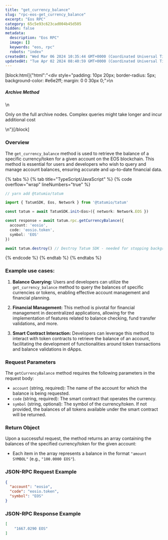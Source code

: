 ```yaml
---
title: "get_currency_balance"
slug: "rpc-eos-get_currency_balance"
excerpt: "Eos RPC"
category: 65c5e93c623cad004b45d505
hidden: false
metadata: 
  description: "Eos RPC"
  image: []
  keywords: "eos, rpc"
  robots: "index"
createdAt: "Wed Mar 06 2024 10:35:44 GMT+0000 (Coordinated Universal Time)"
updatedAt: "Tue Apr 02 2024 08:40:59 GMT+0000 (Coordinated Universal Time)"
---
```

[block:html]{"html":"<div style=\"padding: 10px 20px; border-radius: 5px; background-color: #e6e2ff; margin: 0 0 30px 0;\">\n  <h5>Archive Method</h5>\n  <p>Only on the full archive nodes. Complex queries might take longer and incur additional cost</p>\n</div>"}[/block]

### Overview

The `get_currency_balance` method is used to retrieve the balance of a specific currency/token for a given account on the EOS blockchain. This method is essential for users and developers who wish to query and manage account balances, ensuring accurate and up-to-date financial data.

{% tabs %}
{% tab title="TypeScript/JavaScript" %}
{% code overflow="wrap" lineNumbers="true" %}

```typescript
// yarn add @tatumio/tatum

import { TatumSDK, Eos, Network } from '@tatumio/tatum'

const tatum = await TatumSDK.init<Eos>({ network: Network.EOS })

const response = await tatum.rpc.getCurrencyBalance({
  account: 'eosio',
  code: 'eosio.token',
  symbol: 'EOS'
})

await tatum.destroy() // Destroy Tatum SDK - needed for stopping background jobs
```
{% endcode %}
{% endtab %}
{% endtabs %}

### Example use cases:

1. **Balance Querying:**
   Users and developers can utilize the `get_currency_balance` method to query the balances of specific currencies or tokens, enabling effective account management and financial planning.

2. **Financial Management:**
   This method is pivotal for financial management in decentralized applications, allowing for the implementation of features related to balance checking, fund transfer validations, and more.

3. **Smart Contract Interaction:**
   Developers can leverage this method to interact with token contracts to retrieve the balance of an account, facilitating the development of functionalities around token transactions and balance validations in dApps.

### Request Parameters

The `getCurrencyBalance` method requires the following parameters in the request body:

- `account` (string, required): The name of the account for which the balance is being requested.
- `code` (string, required): The smart contract that operates the currency.
- `symbol` (string, optional): The symbol of the currency/token. If not provided, the balances of all tokens available under the smart contract will be returned.

### Return Object

Upon a successful request, the method returns an array containing the balances of the specified currency/token for the given account:

- Each item in the array represents a balance in the format `"amount SYMBOL"` (e.g., `"100.0000 EOS"`).

### JSON-RPC Request Example

```json
{
  "account": "eosio",
  "code": "eosio.token",
  "symbol": "EOS"
}
```
### JSON-RPC Response Example

```json
[
    "1667.0290 EOS"
]
```